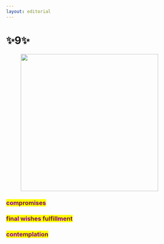 ```yaml
---
layout: editorial
---
```


# ✨9✨

<figure><img src="../../../../../../.gitbook/assets/pexels-btgl-♡-18674844.jpg" alt="" width="375"><figcaption></figcaption></figure>

### <mark style="color:purple;">compromises</mark>

### <mark style="color:purple;">final wishes fulfillment</mark>

### <mark style="color:purple;">contemplation</mark>
